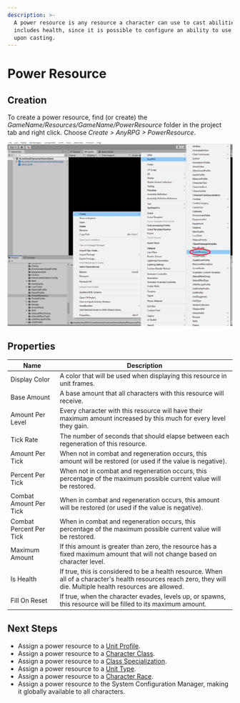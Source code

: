 ```yaml
---
description: >-
  A power resource is any resource a character can use to cast abilities.  This
  includes health, since it is possible to configure an ability to use up health
  upon casting.
---
```


# Power Resource

## Creation

To create a power resource, find (or create) the _GameName/Resources/GameName/PowerResource_ folder in the project tab and right click.  Choose _Create > AnyRPG > PowerResource_.

![](<../.gitbook/assets/image (1) (1).png>)



## Properties

| Name                    | Description                                                                                                                                                        |
| ----------------------- | ------------------------------------------------------------------------------------------------------------------------------------------------------------------ |
| Display Color           | A color that will be used when displaying this resource in unit frames.                                                                                            |
| Base Amount             | A base amount that all characters with this resource will receive.                                                                                                 |
| Amount Per Level        | Every character with this resource will have their maximum amount increased by this much for every level they gain.                                                |
| Tick Rate               | The number of seconds that should elapse between each regeneration of this resource.                                                                               |
| Amount Per Tick         | When not in combat and regeneration occurs, this amount will be restored (or used if the value is negative).                                                       |
| Percent Per Tick        | When not in combat and regeneration occurs, this percentage of the maximum possible current value will be restored.                                                |
| Combat Amount Per Tick  | When in combat and regeneration occurs, this amount will be restored (or used if the value is negative).                                                           |
| Combat Percent Per Tick | When in combat and regeneration occurs, this percentage of the maximum possible current value will be restored.                                                    |
| Maximum Amount          | If this amount is greater than zero, the resource has a fixed maximum amount that will not change based on character level.                                        |
| Is Health               | If true, this is considered to be a health resource.  When all of a character's health resources reach zero, they will die. Multiple health resources are allowed. |
| Fill On Reset           | If true, when the character evades, levels up, or spawns, this resource will be filled to its maximum amount.                                                      |

## Next Steps

* Assign a power resource to a [Unit Profile](unit-profile.md).
* Assign a power resource to a [Character Class](character-class.md).
* Assign a power resource to a [Class Specialization](class-specialization.md).
* Assign a power resource to a [Unit Type](unit-type.md).
* Assign a power resource to a [Character Race](character-race.md).
* Assign a power resource to the System Configuration Manager, making it globally available to all characters.
